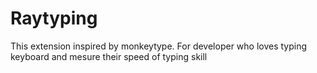 # Raytyping

This extension inspired by monkeytype. For developer who loves typing keyboard and mesure their speed of typing skill